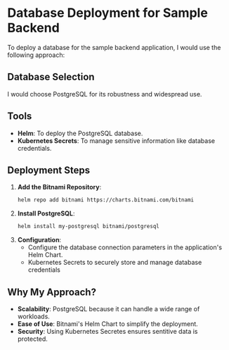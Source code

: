 # Database Deployment for Sample Backend

To deploy a database for the sample backend application, I would use the following approach:

## Database Selection
I would choose PostgreSQL for its robustness and widespread use.

## Tools
- **Helm**: To deploy the PostgreSQL database.
- **Kubernetes Secrets**: To manage sensitive information like database credentials.

## Deployment Steps
1. **Add the Bitnami Repository**:
   ```bash
   helm repo add bitnami https://charts.bitnami.com/bitnami

2. **Install PostgreSQL**:
   ```bash
   helm install my-postgresql bitnami/postgresql

3. **Configuration**:
   - Configure the database connection parameters in the application's Helm Chart.
   - Kubernetes Secrets to securely store and manage database credentials

## Why My Approach?
- **Scalability**: PostgreSQL because it can handle a wide range of workloads.
- **Ease of Use**: Bitnami's Helm Chart to simplify the deployment.
- **Security**: Using Kubernetes Secretes ensures sentitive data is protected. 